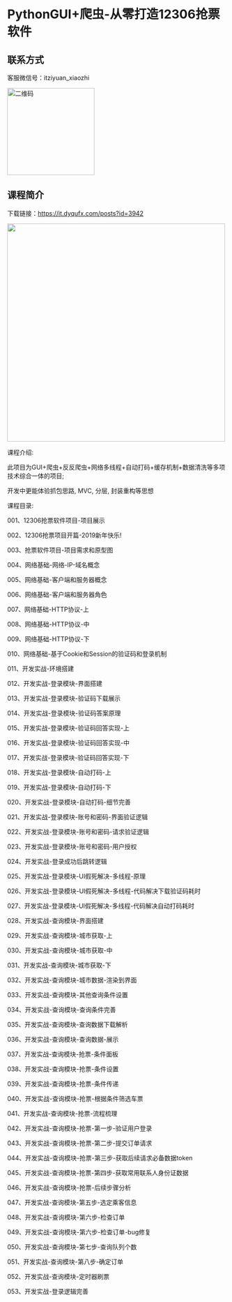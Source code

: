# PythonGUI+爬虫-从零打造12306抢票软件

## 联系方式

客服微信号：itziyuan_xiaozhi

<img src="https://ziyuanyun.oss-cn-guangzhou.aliyuncs.com/common/20240614073449/666b82192834a.jpg" width="200" height="200" alt="二维码">

## 课程简介

下载链接：https://it.dyqufx.com/posts?id=3942

<img src="https://ziyuanyun.oss-cn-guangzhou.aliyuncs.com/yun/20240515185424/66449460633b7.jpg" width="500" alt="">

  课程介绍:

 此项目为GUI+爬虫+反反爬虫+网络多线程+自动打码+缓存机制+数据清洗等多项技术综合一体的项目;

 开发中更能体验抓包思路, MVC, 分层, 封装重构等思想

 课程目录:

 001、12306抢票软件项目-项目展示

 002、12306抢票项目开篇-2019新年快乐!

 003、抢票软件项目-项目需求和原型图

 004、网络基础-网络-IP-域名概念

 005、网络基础-客户端和服务器概念

 006、网络基础-客户端和服务器角色

 007、网络基础-HTTP协议-上

 008、网络基础-HTTP协议-中

 009、网络基础-HTTP协议-下

 010、网络基础-基于Cookie和Session的验证码和登录机制

 011、开发实战-环境搭建

 012、开发实战-登录模块-界面搭建

 013、开发实战-登录模块-验证码下载展示

 014、开发实战-登录模块-验证码答案原理

 015、开发实战-登录模块-验证码回答实现-上

 016、开发实战-登录模块-验证码回答实现-中

 017、开发实战-登录模块-验证码回答实现-下

 018、开发实战-登录模块-自动打码-上

 019、开发实战-登录模块-自动打码-下

 020、开发实战-登录模块-自动打码-细节完善

 021、开发实战-登录模块-账号和密码-界面验证逻辑

 022、开发实战-登录模块-账号和密码-请求验证逻辑

 023、开发实战-登录模块-账号和密码-用户授权

 024、开发实战-登录成功后跳转逻辑

 025、开发实战-登录模块-UI假死解决-多线程-原理

 026、开发实战-登录模块-UI假死解决-多线程-代码解决下载验证码耗时

 027、开发实战-登录模块-UI假死解决-多线程-代码解决自动打码耗时

 028、开发实战-查询模块-界面搭建

 029、开发实战-查询模块-城市获取-上

 030、开发实战-查询模块-城市获取-中

 031、开发实战-查询模块-城市获取-下

 032、开发实战-查询模块-城市数据-渲染到界面

 033、开发实战-查询模块-其他查询条件设置

 034、开发实战-查询模块-查询条件完善

 035、开发实战-查询模块-查询数据下载解析

 036、开发实战-查询模块-查询数据-展示

 037、开发实战-查询模块-抢票-条件面板

 038、开发实战-查询模块-抢票-条件设置

 039、开发实战-查询模块-抢票-条件传递

 040、开发实战-查询模块-抢票-根据条件筛选车票

 041、开发实战-查询模块-抢票-流程梳理

 042、开发实战-查询模块-抢票-第一步-验证用户登录

 043、开发实战-查询模块-抢票-第二步-提交订单请求

 044、开发实战-查询模块-抢票-第三步-获取后续请求必备数据token

 045、开发实战-查询模块-抢票-第四步-获取常用联系人身份证数据

 046、开发实战-查询模块-抢票-后续步骤分析

 047、开发实战-查询模块-第五步-选定乘客信息

 048、开发实战-查询模块-第六步-检查订单

 049、开发实战-查询模块-第六步-检查订单-bug修复

 050、开发实战-查询模块-第七步-查询队列个数

 051、开发实战-查询模块-第八步-确定订单

 052、开发实战-查询模块-定时器刷票

 053、开发实战-登录逻辑完善

  
